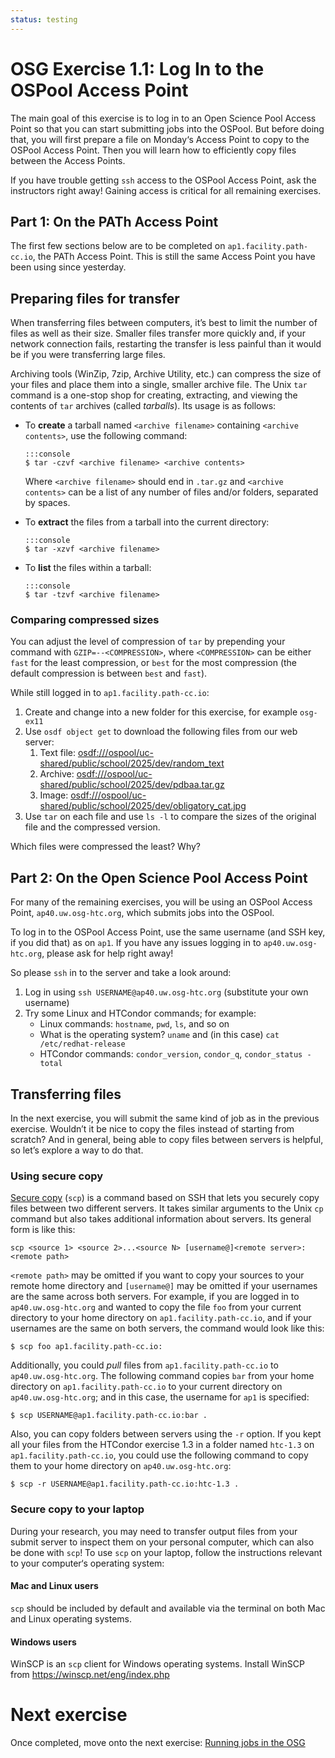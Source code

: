```yaml
---
status: testing
---
```


# OSG Exercise 1.1: Log In to the OSPool Access Point

The main goal of this exercise is to log in to an Open Science Pool Access Point
so that you can start submitting jobs into the OSPool.
But before doing that, you will first prepare a file on Monday&lsquo;s Access Point to copy to the OSPool Access Point.
Then you will learn how to efficiently copy files between the Access Points.

If you have trouble getting `ssh` access to the OSPool Access Point, ask the instructors right away!
Gaining access is critical for all remaining exercises.

## Part 1: On the PATh Access Point

The first few sections below are to be completed on `ap1.facility.path-cc.io`, the PATh Access Point.
This is still the same Access Point you have been using since yesterday.

## Preparing files for transfer

When transferring files between computers, it’s best to limit the number of files as well as their size.
Smaller files transfer more quickly and, if your network connection fails,
restarting the transfer is less painful than it would be if you were transferring large files.

Archiving tools (WinZip, 7zip, Archive Utility, etc.) can compress the size of your files
and place them into a single, smaller archive file.
The Unix `tar` command is a one-stop shop for creating, extracting, and viewing the contents of `tar` archives
(called *tarballs*).
Its usage is as follows:

-   To **create** a tarball named `<archive filename>` containing `<archive contents>`, use the following command:

        :::console
        $ tar -czvf <archive filename> <archive contents>

    Where `<archive filename>` should end in `.tar.gz` and `<archive contents>` can be a list of any number of files
    and/or folders, separated by spaces.

-   To **extract** the files from a tarball into the current directory:

        :::console
        $ tar -xzvf <archive filename>

-   To **list** the files within a tarball:

        :::console
        $ tar -tzvf <archive filename>

### Comparing compressed sizes

You can adjust the level of compression of `tar` by prepending your command with `GZIP=--<COMPRESSION>`, where
`<COMPRESSION>` can be either `fast` for the least compression, or `best` for the most compression (the default
compression is between `best` and `fast`).

While still logged in to `ap1.facility.path-cc.io`:

1.  Create and change into a new folder for this exercise, for example `osg-ex11`
1.  Use `osdf object get` to download the following files from our web server:
    1.  Text file: <osdf:///ospool/uc-shared/public/school/2025/dev/random_text>
    1.  Archive: <osdf:///ospool/uc-shared/public/school/2025/dev/pdbaa.tar.gz>
    1.  Image: <osdf:///ospool/uc-shared/public/school/2025/dev/obligatory_cat.jpg>
1.  Use `tar` on each file and use `ls -l` to compare the sizes of the original file and the compressed version.

Which files were compressed the least?  Why?

## Part 2: On the Open Science Pool Access Point

For many of the remaining exercises, you will be using an OSPool Access Point,
`ap40.uw.osg-htc.org`,
which submits jobs into the OSPool.

To log in to the OSPool Access Point,
use the same username (and SSH key, if you did that) as on `ap1`.
If you have any issues logging in to `ap40.uw.osg-htc.org`,
please ask for help right away!

So please `ssh` in to the server and take a look around:

1.  Log in using `ssh USERNAME@ap40.uw.osg-htc.org` (substitute your own username)
1.  Try some Linux and HTCondor commands; for example:
    *   Linux commands: `hostname`, `pwd`, `ls`, and so on
    *   What is the operating system? `uname` and (in this case) `cat /etc/redhat-release`
    *   HTCondor commands: `condor_version`, `condor_q`, `condor_status -total`

## Transferring files

In the next exercise, you will submit the same kind of job as in the previous exercise.
Wouldn’t it be nice to copy the files instead of starting from scratch?
And in general, being able to copy files between servers is helpful, so let’s explore a way to do that.

### Using secure copy

[Secure copy](https://en.wikipedia.org/wiki/Secure_copy) (`scp`) is a command based on SSH
that lets you securely copy files between two different servers.
It takes similar arguments to the Unix `cp` command but also takes additional information about servers.
Its general form is like this:

```console
scp <source 1> <source 2>...<source N> [username@]<remote server>:<remote path>
```

`<remote path>` may be omitted if you want to copy your sources to your remote home directory
and `[username@]` may be omitted if your usernames are the same across both servers.
For example, if you are logged in to `ap40.uw.osg-htc.org`
and wanted to copy the file `foo` from your current directory
to your home directory on `ap1.facility.path-cc.io`,
and if your usernames are the same on both servers,
the command would look like this:

```console
$ scp foo ap1.facility.path-cc.io:
```

Additionally, you could *pull* files from `ap1.facility.path-cc.io` to `ap40.uw.osg-htc.org`.
The following command copies `bar` from your home directory on `ap1.facility.path-cc.io`
to your current directory on `ap40.uw.osg-htc.org`;
and in this case, the username for `ap1` is specified:

``` console
$ scp USERNAME@ap1.facility.path-cc.io:bar .
```

Also, you can copy folders between servers using the `-r` option.
If you kept all your files from the HTCondor exercise 1.3 in a folder named `htc-1.3` on `ap1.facility.path-cc.io`,
you could use the following command to copy them to your home directory on `ap40.uw.osg-htc.org`:

``` console
$ scp -r USERNAME@ap1.facility.path-cc.io:htc-1.3 .
```

### Secure copy to your laptop

During your research, you may need to transfer output files
from your submit server to inspect them on your personal computer,
which can also be done with `scp`!
To use `scp` on your laptop, follow the instructions relevant to your computer‘s operating system:

#### Mac and Linux users

`scp` should be included by default and available via the terminal on both Mac and Linux operating systems.

#### Windows users

WinSCP is an `scp` client for Windows operating systems. Install WinSCP from <https://winscp.net/eng/index.php>

# Next exercise

Once completed, move onto the next exercise: [Running jobs in the OSG](part1-ex2-submit-osg.md)
